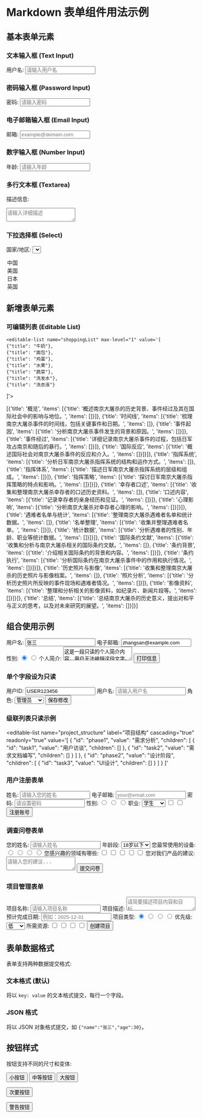 # Markdown 表单组件用法示例

## 基本表单元素

### 文本输入框 (Text Input) 
<label for="username">用户名:</label>
<input type="text" name="username" placeholder="请输入用户名" />

### 密码输入框 (Password Input)
<label for="password">密码:</label>
<input type="password" name="password" placeholder="请输入密码" />

### 电子邮箱输入框 (Email Input)
<label for="email">邮箱:</label>
<input type="email" name="email" placeholder="example@domain.com" />

### 数字输入框 (Number Input)
<label for="age">年龄:</label>
<input type="number" name="age" placeholder="请输入年龄" />

### 多行文本框 (Textarea)
<label for="description">描述信息:</label>
<textarea name="description" placeholder="请输入详细描述"></textarea>

### 下拉选择框 (Select)
<label for="country">国家/地区:</label>
<select name="country">
<option value="china">中国</option>
<option value="usa">美国</option>
<option value="japan">日本</option>
<option value="uk">英国</option>
</select>

## 新增表单元素

### 可编辑列表 (Editable List)
<!-- 普通可编辑列表 -->
    <editable-list name="shoppingList" max-level="1" value='[
    {"title": "牛奶"},
    {"title": "面包"},
    {"title": "鸡蛋"},
    {"title": "水果"},
    {"title": "蔬菜"},
    {"title": "洗发水"},
    {"title": "洗衣液"}
  ]'></editable-list>
  

[{'title': '概览', 'items': [{'title': '概述南京大屠杀的历史背景、事件经过及其在国际社会中的影响与地位。', 'items': []}]}, {'title': '时间线', 'items': [{'title': '梳理南京大屠杀事件的时间线，包括关键事件和日期。', 'items': []}, {'title': '事件起因', 'items': [{'title': '分析南京大屠杀事件发生的背景和原因。', 'items': []}]}, {'title': '事件经过', 'items': [{'title': '详细记录南京大屠杀事件的过程，包括日军攻占南京和随后的暴行。', 'items': []}]}, {'title': '国际反应', 'items': [{'title': '概述国际社会对南京大屠杀事件的反应和介入。', 'items': []}]}]}, {'title': '指挥系统', 'items': [{'title': '分析日军南京大屠杀指挥系统的结构和运作方式。', 'items': []}, {'title': '指挥体系', 'items': [{'title': '描述日军南京大屠杀指挥系统的层级和组成。', 'items': []}]}, {'title': '指挥策略', 'items': [{'title': '探讨日军南京大屠杀指挥策略的特点和影响。', 'items': []}]}]}, {'title': '幸存者口述', 'items': [{'title': '收集和整理南京大屠杀幸存者的口述历史资料。', 'items': []}, {'title': '口述内容', 'items': [{'title': '记录幸存者的亲身经历和见证。', 'items': []}]}, {'title': '心理影响', 'items': [{'title': '分析南京大屠杀对幸存者心理的影响。', 'items': []}]}]}, {'title': '遇难者名单与统计', 'items': [{'title': '整理南京大屠杀遇难者名单和统计数据。', 'items': []}, {'title': '名单整理', 'items': [{'title': '收集并整理遇难者名单。', 'items': []}]}, {'title': '统计数据', 'items': [{'title': '分析遇难者的性别、年龄、职业等统计数据。', 'items': []}]}]}, {'title': '国际条约文献', 'items': [{'title': '收集和分析与南京大屠杀相关的国际条约文献。', 'items': []}, {'title': '条约背景', 'items': [{'title': '介绍相关国际条约的背景和内容。', 'items': []}]}, {'title': '条约执行', 'items': [{'title': '分析国际条约在南京大屠杀事件中的作用和执行情况。', 'items': []}]}]}, {'title': '历史照片与影像', 'items': [{'title': '收集和整理南京大屠杀的历史照片与影像档案。', 'items': []}, {'title': '照片分析', 'items': [{'title': '分析历史照片所反映的事件现场和遇难者情况。', 'items': []}]}, {'title': '影像资料', 'items': [{'title': '整理和分析相关的影像资料，如纪录片、新闻片段等。', 'items': []}]}]}, {'title': '总结', 'items': [{'title': '总结南京大屠杀的历史意义，提出对和平与正义的思考，以及对未来研究的展望。', 'items': []}]}]

  <editable-list name="taskList" max-level="3" value='[
    {"title": "工作任务", "items": [
      {"title": "完成项目报告"}, 
      {"title": "回复邮件"}, 
      {"title": "参加团队会议"}
    ]},
    {"title": "个人任务", "items": [
      {"title": "健身", "items": [
        {"title": "跑步 30 分钟"},
        {"title": "力量训练"}
      ]},
      {"title": "阅读"},
      {"title": "购物清单", "items": [
        {"title": "牛奶"},
        {"title": "面包"},
        {"title": "蔬菜"}
      ]}
    ]},
    {"title": "学习计划", "items": [
      {"title": "学习 React"},
      {"title": "完成在线课程"}
    ]}
  ]'></editable-list>

## 组合使用示例

<form data-format="json" readonly="true">
<label for="username">用户名:</label>
<input type="text" name="username" value="张三" />
<label for="email">电子邮箱:</label>
<input type="email" name="email" value="zhangsan@example.com" />
<label>性别:</label>
<input type="radio" name="gender" value="male" label="男" checked="true" />
<input type="radio" name="gender" value="female" label="女" />
<label for="description">个人简介:</label>
<textarea name="description">这是一段只读的个人简介内容，用户无法编辑这段文字。</textarea>
<!-- 强制显示按钮（即使在只读表单中） -->
<button data-size="medium" data-variant="secondary" force="true">打印信息</button>
</form>

### 单个字段设为只读
<form data-format="json">
<label for="id">用户ID:</label>
<input type="text" name="id" value="USER123456" readonly="true" />
<label for="username">用户名:</label>
<input type="text" name="username" placeholder="请输入用户名" />
<label for="role">角色:</label>
<select name="role" readonly="true">
<option value="user">普通用户</option>
<option value="admin" selected>管理员</option>
<option value="guest">访客</option>
</select>
<editable-list
name="permissions"
label="权限列表"
readonly="true"
value='["查看报表", "管理用户", "系统设置"]'
></editable-list>
<button data-size="medium" data-variant="primary">保存修改</button>
</form>

### 级联列表只读示例
<editable-list
name="project_structure"
label="项目结构"
cascading="true"
readonly="true"
value='[
{
"id": "phase1",
"value": "需求分析",
"children": [
{
"id": "task1",
"value": "用户访谈",
"children": []
},
{
"id": "task2",
"value": "需求文档编写",
"children": []
}
]
},
{
"id": "phase2",
"value": "设计阶段",
"children": [
{
"id": "task3",
"value": "UI设计",
"children": []
}
]
}
]'
></editable-list>

### 用户注册表单
<form data-format="json">
<label for="fullname">姓名:</label>
<input type="text" name="fullname" placeholder="请输入您的姓名" />
<label for="email">电子邮箱:</label>
<input type="email" name="email" placeholder="your@email.com" />
<label for="password">密码:</label>
<input type="password" name="password" placeholder="请设置密码" />
<label>性别:</label>
<input type="radio" name="gender" value="male" label="男" />
<input type="radio" name="gender" value="female" label="女" />
<input type="radio" name="gender" value="other" label="其他" />
<label for="occupation">职业:</label>
<select name="occupation">
<option value="student">学生</option>
<option value="engineer">工程师</option>
<option value="teacher">教师</option>
<option value="other">其他</option>
</select>
<input type="checkbox" name="terms" label="我已阅读并同意用户协议" />
<input type="checkbox" name="newsletter" label="我愿意接收产品更新和营销邮件" />
<button data-size="medium" data-variant="primary">注册账号</button>
</form>


### 调查问卷表单
<form data-format="json">
<label for="name">您的姓名:</label>
<input type="text" name="name" placeholder="请输入姓名" />
<label for="age">年龄段:</label>
<select name="age">
<option value="under18">18岁以下</option>
<option value="18-25">18-25岁</option>
<option value="26-35">26-35岁</option>
<option value="36-45">36-45岁</option>
<option value="above45">45岁以上</option>
</select>
<label>您最常使用的设备:</label>
<input type="radio" name="device" value="smartphone" label="智能手机" />
<input type="radio" name="device" value="tablet" label="平板电脑" />
<input type="radio" name="device" value="laptop" label="笔记本电脑" />
<input type="radio" name="device" value="desktop" label="台式电脑" />
<label>您感兴趣的领域有哪些:</label>
<input type="checkbox" name="interest_tech" label="科技" />
<input type="checkbox" name="interest_health" label="健康" />
<input type="checkbox" name="interest_travel" label="旅游" />
<input type="checkbox" name="interest_finance" label="金融" />
<input type="checkbox" name="interest_sports" label="体育" />
<label for="feedback">您对我们产品的建议:</label>
<textarea name="feedback" placeholder="请输入您的建议..."></textarea>
<editable-list name="improvements" label="您希望我们改进的地方" placeholder="添加建议项..."></editable-list>
<button data-size="medium" data-variant="primary">提交问卷</button>
</form>

### 项目管理表单
<form data-format="json">
<label for="project_name">项目名称:</label>
<input type="text" name="project_name" placeholder="请输入项目名称" />
<label for="project_desc">项目描述:</label>
<textarea name="project_desc" placeholder="请简要描述项目内容和目标..."></textarea>
<label for="deadline">预计完成日期:</label>
<input type="text" name="deadline" placeholder="例如：2025-12-31" />
<label>项目类型:</label>
<input type="radio" name="project_type" value="development" label="开发" checked="true" />
<input type="radio" name="project_type" value="design" label="设计" />
<input type="radio" name="project_type" value="research" label="研究" />
<input type="radio" name="project_type" value="marketing" label="营销" />
<label for="priority">优先级:</label>
<select name="priority">
<option value="low">低</option>
<option value="medium">中</option>
<option value="high">高</option>
<option value="urgent">紧急</option>
</select>
<label>所需资源:</label>
<input type="checkbox" name="resources_developers" label="开发人员" />
<input type="checkbox" name="resources_designers" label="设计师" />
<input type="checkbox" name="resources_managers" label="项目经理" />
<input type="checkbox" name="resources_equipment" label="硬件设备" />
<editable-list name="milestones" label="项目里程碑" placeholder="添加项目里程碑..."></editable-list>
<editable-list name="team_members" label="团队成员" value='["项目经理", "UI设计师", "前端开发", "后端开发"]'></editable-list>
<button data-size="medium" data-variant="primary">创建项目</button>
</form>

## 表单数据格式

表单支持两种数据提交格式:

### 文本格式 (默认)
<form data-format="text">
<!-- 表单元素 -->
</form>

将以 `key: value` 的文本格式提交，每行一个字段。

### JSON 格式
<form data-format="json">
<!-- 表单元素 -->
</form>

将以 JSON 对象格式提交，如 `{"name":"张三","age":30}`。

## 按钮样式

按钮支持不同的尺寸和变体:
<!-- 主要按钮 -->
<button data-size="small" data-variant="primary">小按钮</button>
<button data-size="medium" data-variant="primary">中等按钮</button>
<button data-size="large" data-variant="primary">大按钮</button>
<!-- 次要按钮 -->
<button data-size="medium" data-variant="secondary">次要按钮</button>
<!-- 其他变体 -->
<button data-size="medium" data-variant="warning">警告按钮</button>